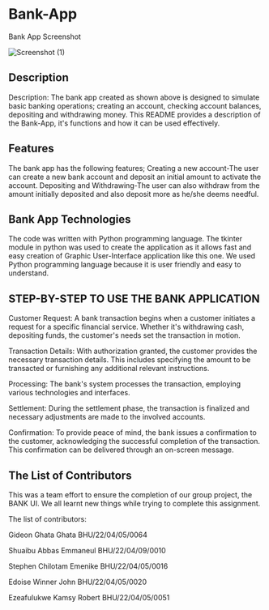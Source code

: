 # Bank-App
Bank App Screenshot

![Screenshot (1)](https://github.com/CMP-114-Champs/Bank-App/assets/130248079/c5fd1491-d264-4840-a09f-26beea99381d)

## Description
Description: The bank app created as shown above is designed to simulate basic banking operations; creating an account, checking account balances, depositing and withdrawing money. This README provides a description of the Bank-App, it's functions and how it can be used effectively. 


## Features
The bank app has the following features; 
Creating a new account-The user can create a new bank account and deposit an initial amount to activate the account.
Depositing and Withdrawing-The user can also withdraw from the amount initially deposited and also deposit more as he/she deems needful.

## Bank App Technologies
The code was written with Python programming language. The tkinter module in python was used to create the application as it allows fast and easy creation of Graphic User-Interface application like this one.
We used Python programming language because it is user friendly and easy to understand.

## STEP-BY-STEP TO USE THE BANK APPLICATION
Customer Request: A bank transaction begins when a customer initiates a request for a specific financial service. Whether it's withdrawing cash, depositing funds, the customer's needs set the transaction in motion.

Transaction Details: With authorization granted, the customer provides the necessary transaction details. This includes specifying the amount to be transacted or furnishing any additional relevant instructions.

Processing: The bank's system processes the transaction, employing various technologies and interfaces.

Settlement: During the settlement phase, the transaction is finalized and necessary adjustments are made to the involved accounts.

Confirmation: To provide peace of mind, the bank issues a confirmation to the customer, acknowledging the successful completion of the transaction. This confirmation can be delivered through an on-screen message.

## The List of Contributors

This was a team effort to ensure the completion of our group project, the BANK UI. We all learnt new things while trying to complete this assignment.

The list of contributors:

Gideon Ghata Ghata BHU/22/04/05/0064

Shuaibu Abbas Emmaneul BHU/22/04/09/0010

Stephen Chilotam Emenike BHU/22/04/05/0016

Edoise Winner John BHU/22/04/05/0020

Ezeafulukwe Kamsy Robert BHU/22/04/05/0051

